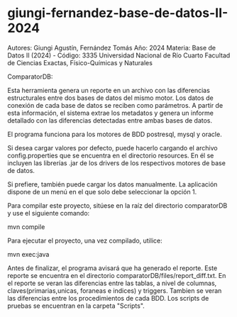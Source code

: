 # giungi-fernandez-base-de-datos-II-2024
Autores: Giungi Agustín, Fernández Tomás
Año: 2024
Materia: Base de Datos II (2024) - Código: 3335
Universidad Nacional de Río Cuarto
Facultad de Ciencias Exactas, Físico-Químicas y Naturales

ComparatorDB:

Esta herramienta genera un reporte en un archivo con las diferencias estructurales entre dos bases de datos del mismo motor. Los datos de conexión de cada base de datos se reciben como parámetros. A partir de esta información, el sistema extrae los metadatos y genera un informe detallado con las diferencias detectadas entre ambas bases de datos.

El programa funciona para los motores de BDD postresql, mysql y oracle.

Si desea cargar valores por defecto, puede hacerlo cargando el archivo config.properties que se encuentra en el directorio resources. En él se incluyen las librerías .jar de los drivers de los respectivos motores de base de datos.

Si prefiere, también puede cargar los datos manualmente. La aplicación dispone de un menú en el que solo debe seleccionar la opción 1.

Para compilar este proyecto, sitúese en la raíz del directorio comparatorDB y use el siguiente comando:


mvn compile


Para ejecutar el proyecto, una vez compilado, utilice:


mvn exec:java


Antes de finalizar, el programa avisará que ha generado el reporte. Este reporte se encuentra en el directorio comparatorDB/files/report_diff.txt.
En el reporte se veran las diferencias entre las tablas, a nivel de columnas, claves(primarias,unicas, foraneas e indices) y triggers.
Tambien se veran las diferencias entre los procedimientos de cada BDD.
Los scripts de pruebas se encuentran en la carpeta "Scripts".


